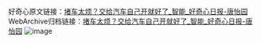 好奇心原文链接：[堵车太烦？交给汽车自己开就好了_智能_好奇心日报-唐怡园](https://www.qdaily.com/articles/7120.html)
WebArchive归档链接：[堵车太烦？交给汽车自己开就好了_智能_好奇心日报-唐怡园](http://web.archive.org/web/20150921071130/http://www.qdaily.com/articles/7120.html)
![image](http://ww3.sinaimg.cn/large/007d5XDply1g3wbjicvdmj30u02pj1kx)